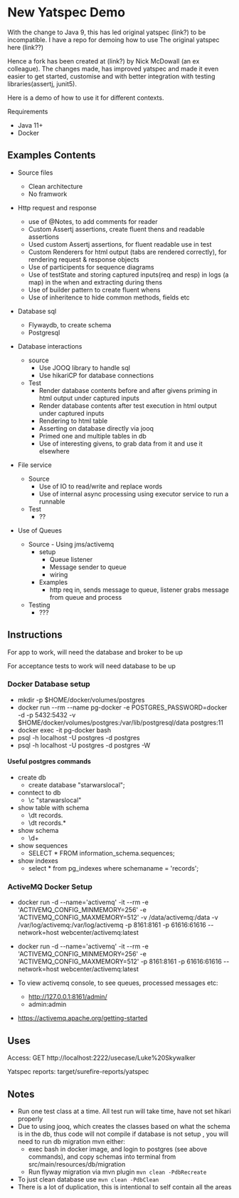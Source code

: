 # New Yatspec Demo 

With the change to Java 9, this has led original yatspec (link?) to be incompatible. I have a repo for demoing how to
 use The original yatspec here (link??)

Hence a fork has been created at (link?) by Nick McDowall (an ex colleague). The changes made, has improved yatspec and
 made it even easier to get started, customise and with better integration with testing libraries(assertj, junit5).

Here is a demo of how to use it for different contexts. 

Requirements 

- Java 11+
- Docker

## Examples Contents

- Source files 
    - Clean architecture
    - No framwork

- Http request and response 
    - use of @Notes, to add comments for reader
    - Custom Assertj assertions, create fluent thens and readable assertions
    - Used custom Assertj assertions, for fluent readable use in test 
    - Custom Renderers for html output (tabs are rendered correctly), for rendering request & response objects
    - Use of participents for sequence diagrams 
    - Use of testState and storing captured inputs(req and resp) in logs (a map) in the when and extracting during thens
    - Use of builder pattern to create fluent whens
    - Use of inheritence to hide common methods, fields etc
- Database sql
    - Flywaydb, to create schema
    - Postgresql
- Database interactions 
    - source 
        - Use JOOQ library to handle sql
        - Use hikariCP for database connections
    - Test
        - Render database contents before and after givens priming in html output under captured inputs
        - Render database contents after test execution in html output under captured inputs
        - Rendering to html table
        - Asserting on database directly via jooq
        - Primed one and multiple tables in db
        - Use of interesting givens, to grab data from it and use it elsewhere
- File service 
    - Source
        - Use of IO to read/write and replace words
        - Use of internal async processing using executor service to run a runnable 
    - Test
        - ??
- Use of Queues
    - Source - Using jms/activemq 
        - setup
            - Queue listener
            - Message sender to queue
            - wiring
        - Examples 
            - http req in, sends message to queue, listener grabs message from queue and process
    - Testing 
        - ???
    
## Instructions 

For app to work, will need the database and broker to be up 

For acceptance tests to work will need database to be up

### Docker Database setup


* mkdir -p $HOME/docker/volumes/postgres
* docker run --rm --name pg-docker -e POSTGRES_PASSWORD=docker -d -p 5432:5432 -v $HOME/docker/volumes/postgres:/var/lib/postgresql/data  postgres:11
* docker exec -it pg-docker bash
* psql -h localhost -U postgres -d postgres 
* psql -h localhost -U postgres -d postgres -W

#### Useful postgres commands
 
 * create db
    * create database "starwarslocal";
 * conntect to db
    * \c "starwarslocal"
 * show table with schema
    * \dt records.<name of table>
    * \dt records.*
 * show schema
    * \d+ <name of table>
* show sequences
    * SELECT * FROM information_schema.sequences;
* show indexes
    * select * from pg_indexes where schemaname = 'records';
 
### ActiveMQ Docker Setup
 
* docker run -d --name='activemq' -it --rm -e 'ACTIVEMQ_CONFIG_MINMEMORY=256' -e 'ACTIVEMQ_CONFIG_MAXMEMORY=512'  -v
 /data/activemq:/data  -v /var/log/activemq:/var/log/activemq -p 8161:8161 -p 61616:61616  --network=host webcenter/activemq:latest

* docker run -d --name='activemq' -it --rm -e 'ACTIVEMQ_CONFIG_MINMEMORY=256' -e 'ACTIVEMQ_CONFIG_MAXMEMORY=512' -p 8161:8161 -p 61616:61616  --network=host webcenter/activemq:latest

* To view activemq console, to see queues, processed messages etc:
    * http://127.0.0.1:8161/admin/
    * admin:admin
* https://activemq.apache.org/getting-started
 
## Uses

 Access: 
 GET http://localhost:2222/usecase/Luke%20Skywalker
 
 Yatspec reports: 
 target/surefire-reports/yatspec
 
## Notes

- Run one test class at a time. All test run will take time, have not set hikari properly 
- Due to using jooq, which creates  the classes based on what the schema is in the db, thus code will not compile if
 database is not setup , you will need to run db migration mvn either: 
    - exec bash in docker image, and login to postgres (see above commands), and copy schemas into terminal from src/main/resources/db/migration
    - Run flyway migration via mvn plugin `mvn clean -PdbRecreate`
- To just clean database use `mvn clean -PdbClean`
- There is a lot of duplication, this is intentional to self contain all the areas